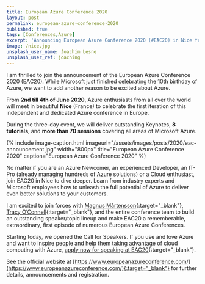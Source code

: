 ```yaml
---
title: European Azure Conference 2020
layout: post
permalink: european-azure-conference-2020
published: true
tags: [Conferences,Azure]
excerpt: 'Announcing European Azure Conference 2020 (#EAC20) in Nice from June 2nd till June 4th'
image: /nice.jpg
unsplash_user_name: Joachim Lesne
unsplash_user_ref: joaching
---
```


I am thrilled to join the announcement of the European Azure Conference 2020 (EAC20). While Microsoft just finished celebrating the 10th birthday of Azure, we want to add another reason to be excited about Azure.

From **2nd till 4th of June 2020**, Azure enthusiasts from all over the world will meet in beautiful **Nice** (France) to celebrate the first iteration of this independent and dedicated Azure conference in Europe.

During the three-day event, we will deliver outstanding Keynotes, **8 tutorials**, and **more than 70 sessions** covering all areas of Microsoft Azure.

{% include image-caption.html imageurl="/assets/images/posts/2020/eac-announcement.jpg" width="800px" title="European Azure Conference 2020" caption="European Azure Conference 2020" %}

No matter if you are an Azure Newcomer, an experienced Developer, an IT-Pro (already managing hundreds of Azure solutions) or a Cloud enthusiast, join EAC20 in Nice to dive deeper. Learn from industry experts and Microsoft employees how to unleash the full potential of Azure to deliver even better solutions to your customers.

I am excited to join forces with [Magnus Mårtensson](https://twitter.com/noopman){:target="_blank"}, [Tracy O’Connell](https://twitter.com/EuropeanAzure){:target="_blank"}, and the entire conference team to build an outstanding speaker/topic lineup and make EAC20 a rememberable, extraordinary, first episode of numerous European Azure Conferences.

Starting today, we opened the Call for Speakers. If you use and love Azure and want to inspire people and help them taking advantage of cloud computing with Azure, [apply now for speaking at EAC20](https://www.europeanazureconference.com/submit-to-speak/){:target="_blank"}.

See the official website at [https://www.europeanazureconference.com/](https://www.europeanazureconference.com/){:target="_blank"} for further details, announcements and registration.
